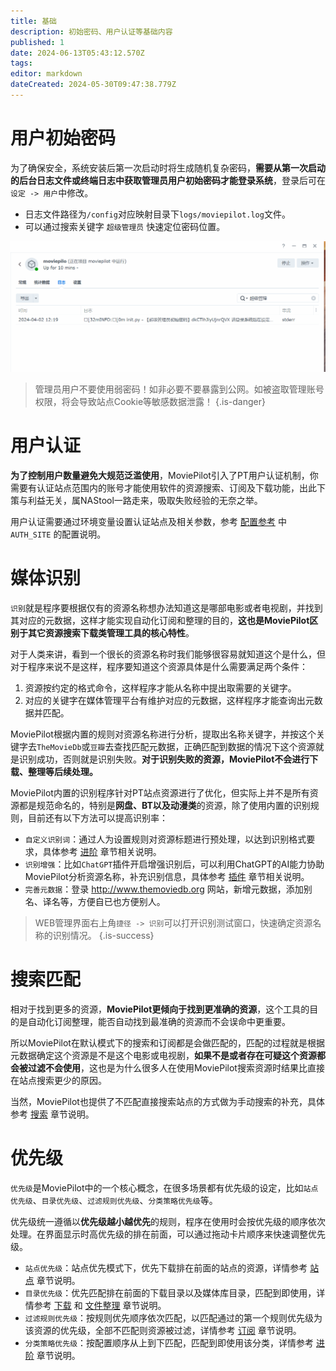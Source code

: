 ```yaml
---
title: 基础
description: 初始密码、用户认证等基础内容
published: 1
date: 2024-06-13T05:43:12.570Z
tags: 
editor: markdown
dateCreated: 2024-05-30T09:47:38.779Z
---
```


# 用户初始密码
为了确保安全，系统安装后第一次启动时将生成随机复杂密码，**需要从第一次启动的后台日志文件或终端日志中获取管理员用户初始密码才能登录系统**，登录后可在`设定 -> 用户`中修改。

- 日志文件路径为`/config`对应映射目录下`logs/moviepilot.log`文件。
- 可以通过搜索关键字 `超级管理员` 快速定位密码位置。

![password.gif](/password.gif)
> 管理员用户不要使用弱密码！如非必要不要暴露到公网。如被盗取管理账号权限，将会导致站点Cookie等敏感数据泄露！
{.is-danger}

# 用户认证
**为了控制用户数量避免大规范泛滥使用**，MoviePilot引入了PT用户认证机制，你需要有认证站点范围内的账号才能使用软件的资源搜索、订阅及下载功能，出此下策与利益无关，属NAStool一路走来，吸取失败经验的无奈之举。

用户认证需要通过环境变量设置认证站点及相关参数，参考 [配置参考](/configuration) 中 `AUTH_SITE` 的配置说明。

# 媒体识别
`识别`就是程序要根据仅有的资源名称想办法知道这是哪部电影或者电视剧，并找到其对应的元数据，这样才能实现自动化订阅和整理的目的，**这也是MoviePilot区别于其它资源搜索下载类管理工具的核心特性**。

对于人类来讲，看到一个很长的资源名称时我们能够很容易就知道这个是什么，但对于程序来说不是这样，程序要知道这个资源具体是什么需要满足两个条件：
1. 资源按约定的格式命令，这样程序才能从名称中提出取需要的关键字。
2. 对应的关键字在媒体管理平台有维护对应的元数据，这样程序才能查询出元数据并匹配。

MoviePilot根据内置的规则对资源名称进行分析，提取出名称关键字，并按这个关键字去`TheMovieDb`或`豆瓣`去查找匹配元数据，正确匹配到数据的情况下这个资源就是识别成功，否则就是识别失败。**对于识别失败的资源，MoviePilot不会进行下载、整理等后续处理。**

MoviePilot内置的识别程序针对PT站点资源进行了优化，但实际上并不是所有资源都是规范命名的，特别是**网盘、BT以及动漫类**的资源，除了使用内置的识别规则，目前还有以下方法可以提高识别率：
- `自定义识别词`：通过人为设置规则对资源标题进行预处理，以达到识别格式要求，具体参考  [进阶](/advanced) 章节相关说明。
- `识别增强`：比如`ChatGPT`插件开启增强识别后，可以利用ChatGPT的AI能力协助MoviePilot分析资源名称，补充识别信息，具体参考 [插件](/plugin) 章节相关说明。
- `完善元数据`：登录 http://www.themoviedb.org 网站，新增元数据，添加别名、译名等，方便自已也方便别人。

> WEB管理界面右上角`捷径 -> 识别`可以打开识别测试窗口，快速确定资源名称的识别情况。
{.is-success}

# 搜索匹配

相对于找到更多的资源，**MoviePilot更倾向于找到更准确的资源**，这个工具的目的是自动化订阅整理，能否自动找到最准确的资源而不会误命中更重要。

所以MoviePilot在默认模式下的搜索和订阅都是会做匹配的，匹配的过程就是根据元数据确定这个资源是不是这个电影或电视剧，**如果不是或者存在可疑这个资源都会被过滤不会使用**，这也是为什么很多人在使用MoviePilot搜索资源时结果比直接在站点搜索更少的原因。

当然，MoviePilot也提供了不匹配直接搜索站点的方式做为手动搜索的补充，具体参考 [搜索](/search) 章节说明。

# 优先级
`优先级`是MoviePilot中的一个核心概念，在很多场景都有优先级的设定，比如`站点优先级`、`目录优先级`、`过滤规则优先级`、`分类策略优先级`等。

优先级统一遵循以**优先级越小越优先**的规则，程序在使用时会按优先级的顺序依次处理。在界面显示时高优先级的排在前面，可以通过拖动卡片顺序来快速调整优先级。

- `站点优先级`：站点优先模式下，优先下载排在前面的站点的资源，详情参考 [站点](/site) 章节说明。
- `目录优先级`：优先匹配排在前面的下载目录以及媒体库目录，匹配到即使用，详情参考 [下载](/download) 和 [文件整理](/reorganize) 章节说明。
- `过滤规则优先级`：按规则优先顺序依次匹配，以匹配通过的第一个规则优先级为该资源的优先级，全部不匹配则资源被过滤，详情参考 [订阅](/subscribe) 章节说明。
- `分类策略优先级`：按配置顺序从上到下匹配，匹配到即使用该分类，详情参考 [进阶](/advanced) 章节说明。

